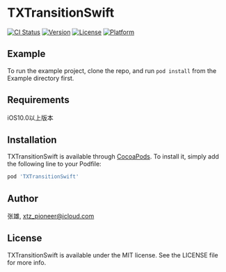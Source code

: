 # TXTransitionSwift

[![CI Status](https://img.shields.io/travis/张雄/TXTransitionSwift.svg?style=flat)](https://travis-ci.org/张雄/TXTransitionSwift)
[![Version](https://img.shields.io/cocoapods/v/TXTransitionSwift.svg?style=flat)](https://cocoapods.org/pods/TXTransitionSwift)
[![License](https://img.shields.io/cocoapods/l/TXTransitionSwift.svg?style=flat)](https://cocoapods.org/pods/TXTransitionSwift)
[![Platform](https://img.shields.io/cocoapods/p/TXTransitionSwift.svg?style=flat)](https://cocoapods.org/pods/TXTransitionSwift)

## Example

To run the example project, clone the repo, and run `pod install` from the Example directory first.

## Requirements
iOS10.0以上版本
## Installation

TXTransitionSwift is available through [CocoaPods](https://cocoapods.org). To install
it, simply add the following line to your Podfile:

```ruby
pod 'TXTransitionSwift'
```

## Author

张雄, xtz_pioneer@icloud.com

## License

TXTransitionSwift is available under the MIT license. See the LICENSE file for more info.
